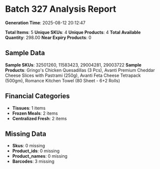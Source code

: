 # Batch 327 Analysis Report

**Generation Time**: 2025-08-12 20:12:47

**Total Items**: 5
**Unique SKUs**: 4
**Unique Products**: 4
**Total Available Quantity**: 298.00
**Near Expiry Products**: 0

## Sample Data
**Sample SKUs**: 32501260, 11583423, 29004281, 29003722
**Sample Products**: Gringo's Chicken Quesadillas (3 Pcs), Avanti Premium Cheddar Cheese Slices with Pastrami (250g), Avanti Feta Cheese Tetrapack (500gm), Romance Kitchen Towel (80 Sheet - 6+2 Rolls)

## Financial Categories
- **Tissues**: 1 items
- **Frozen Meals**: 2 items
- **Centralized Fresh**: 2 items

## Missing Data
- **Skus**: 0 missing
- **Product_ids**: 0 missing
- **Product_names**: 0 missing
- **Barcodes**: 3 missing
